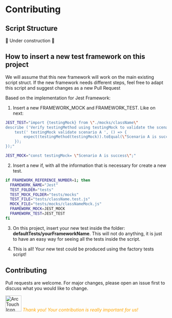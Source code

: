 # Contributing

## Script Structure

🚧  Under construction 🚧

## How to insert a new test framework on this project

We will assume that this new framework will work on the main existing script struct. If the new framework needs different steps, feel free to adapt this script and suggest changes as a new Pull Request

Based on the implementation for Jest Framework:

1. Insert a new FRAMEWORK_MOCK and FRAMEWORK_TEST. Like on next:

```bash
JEST_TEST="import {testingMock} from \"./mocks/className\"
describe ('Verify testingMethod using testingMock to validate the scenario ABC', () => {
	test(' testingMock validate scenario A ', () => {
		expect(testingMethod(testingMock)).toEqual(\"Scenario A is success\");
	});
});"

JEST_MOCK="const testingMock= \"Scenario A is success\";"
```

2. Insert a new if, with all the information that is necessary for create a new test.

```bash
if FRAMEWORK_REFERENCE_NUMBER=1; then
  FRAMEWORK_NAME="Jest"
  TEST_FOLDER="tests"
  TEST_MOCK_FOLDER="tests/mocks"
  TEST_FILE="tests/className.test.js"
  MOCK_FILE="tests/mocks/classNameMock.js"
  FRAMEWORK_MOCK=JEST_MOCK
  FRAMEWORK_TEST=JEST_TEST
fi
```

3. On this project, insert your new test inside the folder: **defaultTests/yourFrameworkName**. This will not do anything, it is just to have an easy way for seeing all the tests inside the script.

4. This is all! Your new test could be produced using the factory tests script!

## Contributing
Pull requests are welcome. For major changes, please open an issue first to discuss what you would like to change.

<img src="https://pbs.twimg.com/profile_images/1156669334531596293/ufha-qND_400x400.png"  border="0" alt="ArcTouch Icon" height="50">  <span style="color:orange"><em>Thank you! Your contribution is really important for us!</em></span> 


  

